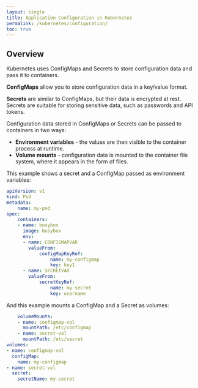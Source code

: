 ```yaml
---
layout: single
title: Application Configuration in Kubernetes
permalink: /kubernetes/configuration/
toc: true
---
```


## Overview

Kubernetes uses ConfigMaps and Secrets to store configuration data and pass it to containers.

**ConfigMaps** allow you to store configuration data in a key/value format. 

**Secrets** are similar to ConfigMaps, but their data is encrypted at rest. Secrets are suitable for storing sensitive data, such as passwords and API tokens.

Configuration data stored in ConfigMaps or Secrets can be passed to containers in two ways:

- **Environment variables** - the values are then visible to the container process at runtime.
- **Volume mounts** - configuration data is mounted to the container file system, where it appears in the form of files.

This example shows a secret and a ConfigMap passed as environment variables:

``` yaml
apiVersion: v1
kind: Pod
metadata:
    name: my-pod
spec:
    containers:
    - name: busybox
      image: busybox
      env:
      - name: CONFIGMAPVAR
        valueFrom:
            configMapKeyRef:
                name: my-configmap
                key: key1
      - name: SECRETVAR
        valueFrom:
            secretKeyRef:
                name: my-secret
                key: username
```

And this example mounts a ConfigMap and a Secret as volumes:

``` yaml
    volumeMounts:
    - name: configmap-vol
      mountPath: /etc/configmap
    - name: secret-vol
      mountPath: /etc/secret
volumes:
- name: configmap-vol
  configMap:
    name: my-configmap
- name: secret-vol
  secret:
    secretName: my-secret
```